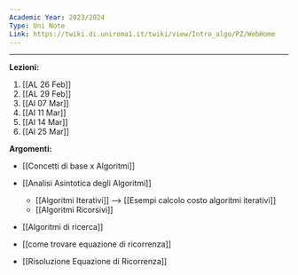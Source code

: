 ```yaml
---
Academic Year: 2023/2024
Type: Uni Note
Link: https://twiki.di.uniroma1.it/twiki/view/Intro_algo/PZ/WebHome
---
```

---
**Lezioni:**
1. [[AL 26 Feb]]
2. [[AL 29 Feb]]
3. [[Al 07 Mar]]
4. [[Al 11 Mar]]
5. [[Al 14 Mar]]
6. [[Al 25 Mar]]

**Argomenti:**
- [[Concetti di base x Algoritmi]]
- [[Analisi Asintotica degli Algoritmi]]
	- [[Algoritmi Iterativi]] --> [[Esempi calcolo costo algoritmi iterativi]]
	- [[Algoritmi Ricorsivi]]

- [[Algoritmi di ricerca]]

- [[come trovare equazione di ricorrenza]]
- [[Risoluzione Equazione di Ricorrenza]]

